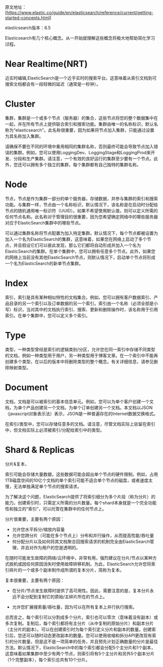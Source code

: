 原文地址：[https://www.elastic.co/guide/en/elasticsearch/reference/current/getting-started-concepts.html]

elasticsearch版本：6.5

Elasticsearch有几个核心概念。从一开始就理解这些概念将极大地帮助简化学习过程。

# Near Realtime(NRT)

   近实时编辑,ElasticSearch是一个近乎实时的搜索平台。这意味着从索引文档到可搜索文档都会有一段轻微的延迟（通常是一秒钟）。

# Cluster

   集群，集群是一个或多个节点（服务器）的集合，这些节点将您的整个数据集中在一起，并在所有节点上提供联合索引和搜索功能。集群由唯一的名称标识，默认名称为“elasticsearch”。此名称很重要，因为如果将节点加入集群，只能通过设置为其名称加入集群。

   请确保不要在不同的环境中重用相同的集群名称，否则最终可能会导致节点加入错误的集群。例如，您可以使用LoggingDev、LoggingStage和LoggingProd来开发、分段和生产集群。请注意，一个有效的良好运行的集群至少要有一个节点。此外，您还可以拥有多个独立的集群，每个集群都有自己独特的集群名称。

# Node

   节点，节点是作为集群一部分的单个服务器，存储数据，并参与集群的索引和搜索功能。与集群一样，节点由一个名称标识，默认情况下，该名称是在启动时分配给节点的随机通用唯一标识符（UUID）。如果不希望使用默认值，则可以定义所需的任何节点名称。此名称对于管理目的很重要，因为您希望确定网络中的哪些服务器对应于ElasticSearch集群中的哪些节点。

   可以通过集群名称将节点配置为加入特定集群。默认情况下，每个节点都被设置为加入一个名为ElasticSearch的集群，这意味着，如果您在网络上启动了多个节点，并且假设它们可以彼此发现，那么它们都将自动形成并加入一个名为ElasticSearch的集群。在单个集群中，您可以拥有任意多个节点。此外，如果您的网络上当前没有其他ElasticSearch节点，则默认情况下，启动单个节点将形成一个名为ElasticSearch的新单节点集群。

# Index

   索引，索引是具有某种相似特性的文档集合。例如，您可以拥有客户数据索引、产品目录的另一个索引以及订单数据的另一个索引。索引由一个名称（必须全部是小写）标识，当对其中的文档执行索引、搜索、更新和删除操作时，该名称用于引用索引。在单个集群中，您可以定义多个索引。

# Type

   类型，一种类型曾经是索引的逻辑类别/分区，允许您在同一索引中存储不同类型的文档，例如一种类型用于用户，另一种类型用于博客文章。在一个索引中不能再创建多个类型，在以后的版本中将删除类型的整个概念。有关详细信息，请参见删除映射类型。

# Document

   文档，文档是可以被索引的基本信息单元。例如，您可以为单个客户创建一个文档，为单个产品创建另一个文档，为单个订单创建另一个文档。本文档以JSON（javascript对象表示法）表示，JSON是一种普遍存在的Internet数据交换格式。

   在索引/类型中，您可以存储任意多的文档。请注意，尽管文档实际上驻留在索引中，但文档实际上必须被索引/分配给索引中的类型。

# Shard & Replicas

分片&复本，

   索引可能会存储大量数据，这些数据可能会超出单个节点的硬件限制。例如，占用1TB磁盘空间的10亿个文档的单个索引可能不适合单个节点的磁盘，或者速度太慢，无法单独满足单个节点的搜索请求。

   为了解决这个问题，ElasticSearch提供了将索引细分为多个片段（称为分片）的能力。创建索引时，只需定义所需的分片数量。每个shard本身就是一个完全功能性和独立的“索引”，可以托管在集群中的任何节点上。

  分片很重要，主要有两个原因：

   + 允许您水平拆分/缩放内容量
   + 允许您跨分片（可能在多个节点上）分布和并行操作，从而提高性能/吞吐量
   + 何分配分片以及如何将其文档聚合回搜索请求的机制完全由ElasticSearch管理，并且对作为用户的您是透明的。

   在随时可能发生故障的网络/云环境中，非常有用，强烈建议在分片/节点以某种方式脱机或因任何原因消失时使用故障转移机制。为此，ElasticSearch允许您将索引碎片的一个或多个副本制作成所谓的复本分片，简称为复本。

复本很重要，主要有两个原因：

   + 在分片/节点发生故障时提供了高可用性。因此，需要注意的是，复本分片永远不会分配到复制它的原始/主碎片所在的节点上。

   + 允许您扩展搜索量/吞吐量，因为可以在所有复本上并行执行搜索。

   总而言之，每个索引可以分割成多个分片。索引也可以零次（意味着没有副本）或多次复制。复制后，每个索引都将有主分片（从中复制的原始分片）和副本分片（主分片的副本）。可以在创建索引时为每个索引定义分片和副本的数量。创建索引后，您还可以随时动态更改副本的数量。您可以使用收缩和拆分API更改现有索引的分片数量，但是这不是一项简单的任务，并且预先计划正确数量的分片是最佳方法。默认情况下，ElasticSearch中的每个索引都会分配5个主分片和1个副本，这意味着如果集群中至少有两个节点，则索引将有5个主分片和另外5个副本分片（1个完整副本），每个索引总共有10个分片。
